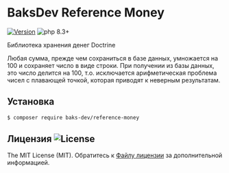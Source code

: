 # BaksDev Reference Money

[![Version](https://img.shields.io/badge/version-7.1.12-blue)](https://github.com/baks-dev/reference-money/releases)
![php 8.3+](https://img.shields.io/badge/php-min%208.3-red.svg)

Библиотека хранения денег Doctrine

Любая сумма, прежде чем сохраниться в базе данных, умножается на 100 и сохраняет число в виде строки. При получении из
базы данных, это число делится на 100, т.о. исключается арифметическая проблема чисел с плавающей точкой, которая
приводят к неверным результатам.

## Установка

``` bash
$ composer require baks-dev/reference-money
```

## Лицензия ![License](https://img.shields.io/badge/MIT-green)

The MIT License (MIT). Обратитесь к [Файлу лицензии](LICENSE.md) за дополнительной информацией.
